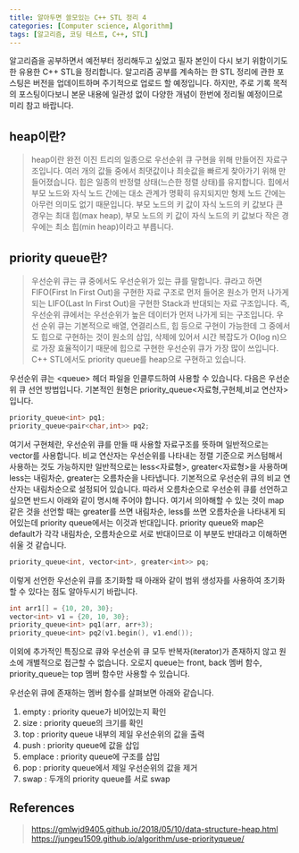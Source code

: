 ```yaml
---
title: 알아두면 쓸모있는 C++ STL 정리 4
categories: [Computer science, Algorithm]
tags: [알고리즘, 코딩 테스트, C++, STL]
---
```


알고리즘을 공부하면서 예전부터 정리해두고 싶었고 필자 본인이 다시 보기 위함이기도 한 유용한 C++ STL을 정리합니다.
알고리즘 공부를 계속하는 한 STL 정리에 관한 포스팅은 버전을 업데이트하며 주기적으로 업로드 할 예정입니다. 하지만, 주로 기록 목적의 포스팅이다보니 본문 내용에 일관성 없이 다양한 개념이 한번에 정리될 예정이므로 미리 참고 바랍니다.

## heap이란?
> heap이란 완전 이진 트리의 일종으로 우선순위 큐 구현을 위해 만들어진 자료구조입니다. 여러 개의 값들 중에서 최댓값이나 최솟값을 빠르게 찾아가기 위해 만들어졌습니다. 힙은 일종의 반정렬 상태(느슨한 정렬 상태)를 유지합니다. 힙에서 부모 노드와 자식 노드 간에는 대소 관계가 명확히 유지되지만 형제 노드 간에는 아무런 의미도 없기 때문입니다. 부모 노드의 키 값이 자식 노드의 키 값보다 큰 경우는 최대 힙(max heap), 부모 노드의 키 값이 자식 노드의 키 값보다 작은 경우에는 최소 힙(min heap)이라고 부릅니다.  

## priority queue란?
> 우선순위 큐는 큐 중에서도 우선순위가 있는 큐를 말합니다. 큐라고 하면 FIFO(First In First Out)을 구현한 자료 구조로 먼저 들어온 원소가 먼저 나가게 되는 LIFO(Last In First Out)을 구현한 Stack과 반대되는 자료 구조입니다. 즉, 우선순위 큐에서는 우선순위가 높은 데이터가 먼저 나가게 되는 구조입니다. 우선 순위 큐는 기본적으로 배열, 연결리스트, 힙 등으로 구현이 가능한데 그 중에서도 힙으로 구현하는 것이 원소의 삽입, 삭제에 있어서 시간 복잡도가 O(log n)으로 가장 효율적이기 때문에 힙으로 구현한 우선순위 큐가 가장 많이 쓰입니다. C++ STL에서도 priority queue를 heap으로 구현하고 있습니다.  

우선순위 큐는 \<queue> 헤더 파일을 인클루드하여 사용할 수 있습니다. 다음은 우선순위 큐 선언 방법입니다. 기본적인 원형은 priority_queue\<자료형,구현체,비교 연산자> 입니다.
```cpp
priority_queue<int> pq1;
priority_queue<pair<char,int>> pq2;
```  
  
여기서 구현체란, 우선순위 큐를 만들 때 사용할 자료구조를 뜻하며 일반적으로는 vector를 사용합니다. 비교 연산자는 우선순위를 나타내는 정렬 기준으로 커스텀해서 사용하는 것도 가능하지만 일반적으로는 less\<자료형>, greater\<자료형>을 사용하며 less는 내림차순, greater는 오름차순을 나타냅니다. 기본적으로 우선순위 큐의 비교 연산자는 내림차순으로 설정되어 있습니다. 따라서 오름차순으로 우선순위 큐를 선언하고 싶으면 반드시 아래와 같이 명시해 주어야 합니다. 여기서 의아해할 수 있는 것이 map 같은 것을 선언할 때는 greater를 쓰면 내림차순, less를 쓰면 오름차순을 나타내게 되어있는데 priority queue에서는 이것과 반대입니다. priority queue와 map은 default가 각각 내림차순, 오름차순으로 서로 반대이므로 이 부분도 반대라고 이해하면 쉬울 것 같습니다.

```cpp
priority_queue<int, vector<int>, greater<int>> pq;
```
이렇게 선언한 우선순위 큐를 초기화할 때 아래와 같이 범위 생성자를 사용하여 초기화할 수 있다는 점도 알아두시기 바랍니다.
```cpp
int arr1[] = {10, 20, 30};
vector<int> v1 = {20, 10, 30};
priority_queue<int> pq1(arr, arr+3);
priority_queue<int> pq2(v1.begin(), v1.end());
```
이외에 추가적인 특징으로 큐와 우선순위 큐 모두 반복자(iterator)가 존재하지 않고 원소에 개별적으로 접근할 수 없습니다. 오로지 queue는 front, back 멤버 함수, priority_queue는 top 멤버 함수만 사용할 수 있습니다.
  
우선순위 큐에 존재하는 멤버 함수를 살펴보면 아래와 같습니다.  
1. empty : priority queue가 비어있는지 확인 
2. size : priority queue의 크기를 확인
3. top : priority queue 내부의 제일 우선순위의 값을 출력
4. push : priority queue에 값을 삽입
5. emplace : priority queue에 구조를 삽입
6. pop : priority queue에서 제일 우선순위의 값을 제거
7. swap : 두개의 priority queue를 서로 swap  
  
## References
> https://gmlwjd9405.github.io/2018/05/10/data-structure-heap.html  
https://jungeu1509.github.io/algorithm/use-priorityqueue/